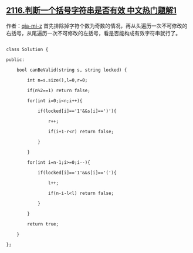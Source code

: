 ## [2116.判断一个括号字符串是否有效 中文热门题解1](https://leetcode.cn/problems/check-if-a-parentheses-string-can-be-valid/solutions/100000/qian-hou-ge-bian-li-yi-ci-fen-bie-pan-du-w5nu)

作者：[qia-mi-z](https://leetcode.cn/u/qia-mi-z)
首先排除掉字符个数为奇数的情况，再从头遍历一次不可修改的右括号，从尾遍历一次不可修改的左括号，看是否能构成有效字符串就行了。
```
class Solution {
public:
    bool canBeValid(string s, string locked) {
        int n=s.size(),l=0,r=0;
        if(n%2==1) return false;
        for(int i=0;i<n;i++){
            if(locked[i]=='1'&&s[i]==')'){
                r++;
                if(i+1-r<r) return false;
            }
        }
        for(int i=n-1;i>=0;i--){
            if(locked[i]=='1'&&s[i]=='('){
                l++;
                if(n-i-l<l) return false;
            }
        }
        return true;
    }
};
```
